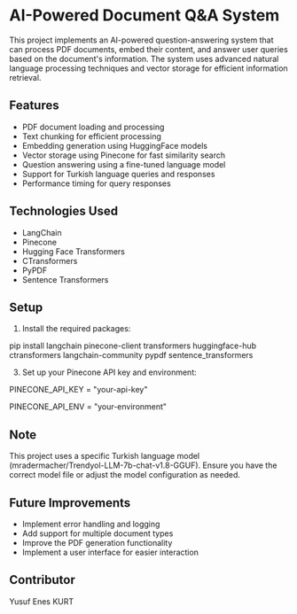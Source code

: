 # AI-Powered Document Q&A System

This project implements an AI-powered question-answering system that can process PDF documents, embed their content, and answer user queries based on the document's information. The system uses advanced natural language processing techniques and vector storage for efficient information retrieval.

## Features

- PDF document loading and processing
- Text chunking for efficient processing
- Embedding generation using HuggingFace models
- Vector storage using Pinecone for fast similarity search
- Question answering using a fine-tuned language model
- Support for Turkish language queries and responses
- Performance timing for query responses

## Technologies Used

- LangChain
- Pinecone
- Hugging Face Transformers
- CTransformers
- PyPDF
- Sentence Transformers

## Setup

1. Install the required packages:
   
pip install langchain pinecone-client transformers huggingface-hub ctransformers langchain-community pypdf sentence_transformers


3. Set up your Pinecone API key and environment:

PINECONE_API_KEY = "your-api-key"

PINECONE_API_ENV = "your-environment"

## Note

This project uses a specific Turkish language model (mradermacher/Trendyol-LLM-7b-chat-v1.8-GGUF). Ensure you have the correct model file or adjust the model configuration as needed.

## Future Improvements

- Implement error handling and logging
- Add support for multiple document types
- Improve the PDF generation functionality
- Implement a user interface for easier interaction

## Contributor

Yusuf Enes KURT
